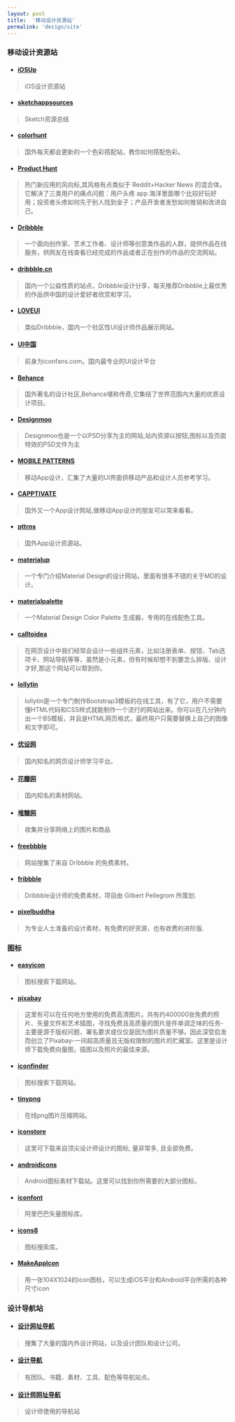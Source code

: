 ```yaml
---
layout: post
title:  '移动设计资源站'
permalink: 'design/site'
---
```


### 移动设计资源站

* #### [iOSUp](http://www.ios.uplabs.io/)
> iOS设计资源站

* #### [sketchappsources](http://www.sketchappsources.com/)
> Sketch资源总结

* #### [colorhunt](http://www.colorhunt.co/)
> 国外每天都会更新的一个色彩搭配站，教你如何搭配色彩。

* #### [Product Hunt](https://www.producthunt.com/)
> 热门新应用的风向标,其风格有点类似于 Reddit+Hacker News 的混合体。它解决了三类用户的痛点问题：用户头疼 app 海洋里面哪个比较好玩好用；投资者头疼如何先于别人找到金子；产品开发者发愁如何推销和改进自己。

* #### [Dribbble](https://dribbble.com/)
> 一个面向创作家、艺术工作者、设计师等创意类作品的人群，提供作品在线服务，供网友在线查看已经完成的作品或者正在创作的作品的交流网站。

* #### [dribbble.cn](http://dribbble.cn/)
> 国内一个公益性质的站点，Dribbble设计分享，每天推荐Dribbble上最优秀的作品供中国的设计爱好者欣赏和学习。

* #### [LOVEUI](http://loveui.cn/)
> 类似Dribbble，国内一个社区性UI设计师作品展示网站。

* #### [UI中国](http://www.ui.cn/)
> 前身为iconfans.com。国内最专业的UI设计平台

* #### [Behance](https://www.behance.net/)
> 国外著名的设计社区,Behance堪称传奇,它集结了世界范围内大量的优质设计项目。

* #### [Designmoo](http://Designmoo.com)
> Designmoo也是一个以PSD分享为主的网站,站内资源以按钮,图标以及页面特效的PSD文件为主

* #### [MOBILE PATTERNS](http://www.mobile-patterns.com/)
> 移动App设计，汇集了大量的UI界面供移动产品和设计人员参考学习。

* #### [CAPPTIVATE](http://capptivate.co/)
> 国外又一个App设计网站,做移动App设计的朋友可以常来看看。

* #### [pttrns](http://pttrns.com/)
> 国外App设计资源站。

* #### [materialup](http://www.materialup.com/)
> 一个专门介绍Material Design的设计网站，里面有很多不错的关于MD的设计。

* #### [materialpalette](http://www.materialpalette.com/)
> 一个Material Design Color Palette 生成器，专用的在线配色工具。

* #### [calltoidea](http://www.calltoidea.com/)
> 在网页设计中我们经常会设计一些组件元素，比如注册表单、按钮、Tab选项卡、网站导航等等，虽然是小元素，但有时候却想不到要怎么排版、设计才好,那这个网站可以帮到你。

* #### [lollytin](http://lollyt.in/)
> lollytin是一个专门制作Bootstrap3模板的在线工具，有了它，用户不需要懂HTML代码和CSS样式就能制作一个流行的网站出来。你可以在几分钟内出一个BS模板，并且是HTML网页格式，最终用户只需要替换上自己的图像和文字即可。

* #### [优设网](http://www.uisdc.com/)
> 国内知名的网页设计师学习平台。

* #### [花瓣网](http://huaban.com/)
> 国内知名的素材网站。

* #### [堆糖网](http://www.duitang.com/)
> 收集并分享网络上的图片和商品

* #### [freebbble](http://freebbble.com/)
> 网站搜集了来自 Dribbble 的免费素材。

* #### [fribbble](http://fribbble.com/)
> Dribbble设计师的免费素材，项目由 Gilbert Pellegrom 所策划.

* #### [pixelbuddha](http://pixelbuddha.net/)
> 为专业人士准备的设计素材，有免费的好资源，也有收费的进阶版.

### 图标
* #### [easyicon](http://www.easyicon.net/)
> 图标搜索下载网站。

* ####  [pixabay](https://pixabay.com/)
> 这里有可以在任何地方使用的免费高清图片。共有约400000张免费的照片、矢量文件和艺术插图，寻找免费且高质量的图片是件单调乏味的任务-主要是源于版权问题，署名要求或仅仅是因为图片质量不够。因此深受启发而创立了Pixabay-一间超高质量且无版权限制的图片的贮藏室。这里是设计师下载免费向量图，插图以及照片的最佳来源。

* ####  [iconfinder](https://www.iconfinder.com/)
> 图标搜索下载网站。

* #### [tinypng](https://tinypng.com/)
> 在线png图片压缩网站。

* ####  [iconstore](http://iconstore.co/)
> 这里可下载来自顶尖设计师设计的图标, 量非常多, 且全部免费。

* ####  [androidicons](http://www.androidicons.com/)
> Android图标素材下载站。这里可以找到你所需要的大部分图标。

* #### [iconfont](http://iconfont.cn/)
> 阿里巴巴矢量图标库。

* #### [icons8](https://icons8.com/)
> 图标搜索库。

* #### [MakeAppIcon](http://makeappicon.com/)
> 用一张104X1024的icon图标，可以生成iOS平台和Android平台所需的各种尺寸icon

### 设计导航站
* #### [设计网址导航](http://hao.zlg.cc/)
> 搜集了大量的国内外设计网站，以及设计团队和设计公司。

* #### [设计导航](http://hao.shejidaren.com/)
> 有团队、书籍、素材、工具、配色等导航站点。

* #### [设计师网址导航](http://hao.uisdc.com/)
>设计师使用的导航站
